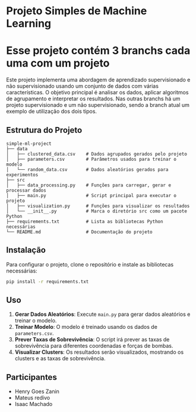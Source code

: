 # Projeto Simples de Machine Learning

# Esse projeto contém 3 branchs cada uma com um projeto

Este projeto implementa uma abordagem de aprendizado supervisionado e não supervisionado usando um conjunto de dados com várias características. O objetivo principal é analisar os dados, aplicar algoritmos de agrupamento e interpretar os resultados.
Nas outras branchs há um projeto supervisionado e um não supervisionado, sendo a branch atual um exemplo de utilização dos dois tipos.

## Estrutura do Projeto

```
simple-ml-project
├── data
│   ├── clustered_data.csv    # Dados agrupados gerados pelo projeto
│   ├── parameters.csv        # Parâmetros usados para treinar o modelo
│   └── random_data.csv       # Dados aleatórios gerados para experimentos
├── src
│   ├── data_processing.py    # Funções para carregar, gerar e processar dados
│   ├── main.py               # Script principal para executar o projeto
│   ├── visualization.py      # Funções para visualizar os resultados
│   └── __init__.py           # Marca o diretório src como um pacote Python
├── requirements.txt          # Lista as bibliotecas Python necessárias
└── README.md                 # Documentação do projeto
```

## Instalação

Para configurar o projeto, clone o repositório e instale as bibliotecas necessárias:

```bash
pip install -r requirements.txt
```

## Uso

1. **Gerar Dados Aleatórios**: Execute `main.py` para gerar dados aleatórios e treinar o modelo.
2. **Treinar Modelo**: O modelo é treinado usando os dados de `parameters.csv`.
3. **Prever Taxas de Sobrevivência**: O script irá prever as taxas de sobrevivência para diferentes coordenadas e forças de bombas.
4. **Visualizar Clusters**: Os resultados serão visualizados, mostrando os clusters e as taxas de sobrevivência.

## Participantes

- Henry Goes Zanin
- Mateus redivo
- Isaac Machado
